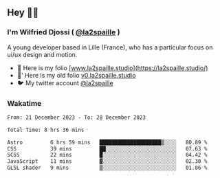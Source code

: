 ## Hey 👋🏾
### I'm Wilfried Djossi ( <a href="https://twitter.com/la2spaille/" target="_blank">@la2spaille</a> )
A young developer based in Lille (France), who has a particular focus on ui/ux design and motion.

- 🎨 Here is my folio [www.la2spaille.studio](https://la2spaille.studio/)
- 🎨' Here is my old folio [v0.la2spaille.studio](https://v0.la2spaille.studio/)
- 🐦 My twitter account [@la2spaille](https://twitter.com/la2spaille/)

### Wakatime
<!--START_SECTION:waka-->

```txt
From: 21 December 2023 - To: 28 December 2023

Total Time: 8 hrs 36 mins

Astro         6 hrs 59 mins   ████████████████████▒░░░░   80.89 %
CSS           39 mins         ██░░░░░░░░░░░░░░░░░░░░░░░   07.63 %
SCSS          22 mins         █░░░░░░░░░░░░░░░░░░░░░░░░   04.42 %
JavaScript    11 mins         ▓░░░░░░░░░░░░░░░░░░░░░░░░   02.30 %
GLSL shader   9 mins          ▒░░░░░░░░░░░░░░░░░░░░░░░░   01.86 %
```

<!--END_SECTION:waka-->
<!--
**la2spaille/la2spaille** is a ✨ _special_ ✨ repository because its `README.md` (this file) appears on your GitHub profile.

Here are some ideas to get you started:

- 🔭 I’m currently working on ...
- 🌱 I’m currently learning ...
- 👯 I’m looking to collaborate on ...
- 🤔 I’m looking for help with ...
- 💬 Ask me about ...
- 📫 How to reach me: ...
- 😄 Pronouns: ...
- ⚡ Fun fact: ...
-->
